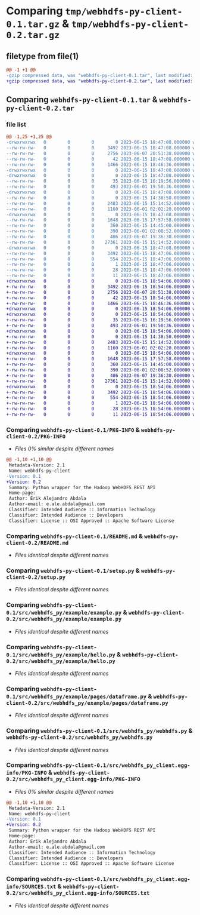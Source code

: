 # Comparing `tmp/webhdfs-py-client-0.1.tar.gz` & `tmp/webhdfs-py-client-0.2.tar.gz`

## filetype from file(1)

```diff
@@ -1 +1 @@
-gzip compressed data, was "webhdfs-py-client-0.1.tar", last modified: Thu Jun 15 18:47:06 2023, max compression
+gzip compressed data, was "webhdfs-py-client-0.2.tar", last modified: Thu Jun 15 18:54:05 2023, max compression
```

## Comparing `webhdfs-py-client-0.1.tar` & `webhdfs-py-client-0.2.tar`

### file list

```diff
@@ -1,25 +1,25 @@
-drwxrwxrwx   0        0        0        0 2023-06-15 18:47:08.000000 webhdfs-py-client-0.1/
--rw-rw-rw-   0        0        0     3492 2023-06-15 18:47:08.000000 webhdfs-py-client-0.1/PKG-INFO
--rw-rw-rw-   0        0        0     2756 2023-06-07 20:51:38.000000 webhdfs-py-client-0.1/README.md
--rw-rw-rw-   0        0        0       42 2023-06-15 18:47:08.000000 webhdfs-py-client-0.1/setup.cfg
--rw-rw-rw-   0        0        0     1466 2023-06-15 18:46:36.000000 webhdfs-py-client-0.1/setup.py
-drwxrwxrwx   0        0        0        0 2023-06-15 18:47:08.000000 webhdfs-py-client-0.1/src/
-drwxrwxrwx   0        0        0        0 2023-06-15 18:47:08.000000 webhdfs-py-client-0.1/src/webhdfs_py/
--rw-rw-rw-   0        0        0       35 2023-06-15 16:19:56.000000 webhdfs-py-client-0.1/src/webhdfs_py/__init__.py
--rw-rw-rw-   0        0        0      493 2023-06-01 19:50:36.000000 webhdfs-py-client-0.1/src/webhdfs_py/errors.py
-drwxrwxrwx   0        0        0        0 2023-06-15 18:47:08.000000 webhdfs-py-client-0.1/src/webhdfs_py/example/
--rw-rw-rw-   0        0        0        0 2023-06-15 14:38:50.000000 webhdfs-py-client-0.1/src/webhdfs_py/example/__init__.py
--rw-rw-rw-   0        0        0     2483 2023-06-15 15:14:52.000000 webhdfs-py-client-0.1/src/webhdfs_py/example/example.py
--rw-rw-rw-   0        0        0     1160 2023-06-01 02:02:20.000000 webhdfs-py-client-0.1/src/webhdfs_py/example/hello.py
-drwxrwxrwx   0        0        0        0 2023-06-15 18:47:08.000000 webhdfs-py-client-0.1/src/webhdfs_py/example/pages/
--rw-rw-rw-   0        0        0     1648 2023-06-15 17:57:58.000000 webhdfs-py-client-0.1/src/webhdfs_py/example/pages/dataframe.py
--rw-rw-rw-   0        0        0      360 2023-06-15 14:45:00.000000 webhdfs-py-client-0.1/src/webhdfs_py/example/run.py
--rw-rw-rw-   0        0        0      390 2023-06-01 02:08:52.000000 webhdfs-py-client-0.1/src/webhdfs_py/example/utils.py
--rw-rw-rw-   0        0        0      406 2023-06-07 19:36:30.000000 webhdfs-py-client-0.1/src/webhdfs_py/operations.py
--rw-rw-rw-   0        0        0    27361 2023-06-15 15:14:52.000000 webhdfs-py-client-0.1/src/webhdfs_py/webhdfs.py
-drwxrwxrwx   0        0        0        0 2023-06-15 18:47:08.000000 webhdfs-py-client-0.1/src/webhdfs_py_client.egg-info/
--rw-rw-rw-   0        0        0     3492 2023-06-15 18:47:06.000000 webhdfs-py-client-0.1/src/webhdfs_py_client.egg-info/PKG-INFO
--rw-rw-rw-   0        0        0      554 2023-06-15 18:47:06.000000 webhdfs-py-client-0.1/src/webhdfs_py_client.egg-info/SOURCES.txt
--rw-rw-rw-   0        0        0        1 2023-06-15 18:47:06.000000 webhdfs-py-client-0.1/src/webhdfs_py_client.egg-info/dependency_links.txt
--rw-rw-rw-   0        0        0       28 2023-06-15 18:47:06.000000 webhdfs-py-client-0.1/src/webhdfs_py_client.egg-info/requires.txt
--rw-rw-rw-   0        0        0       11 2023-06-15 18:47:06.000000 webhdfs-py-client-0.1/src/webhdfs_py_client.egg-info/top_level.txt
+drwxrwxrwx   0        0        0        0 2023-06-15 18:54:06.000000 webhdfs-py-client-0.2/
+-rw-rw-rw-   0        0        0     3492 2023-06-15 18:54:06.000000 webhdfs-py-client-0.2/PKG-INFO
+-rw-rw-rw-   0        0        0     2756 2023-06-07 20:51:38.000000 webhdfs-py-client-0.2/README.md
+-rw-rw-rw-   0        0        0       42 2023-06-15 18:54:06.000000 webhdfs-py-client-0.2/setup.cfg
+-rw-rw-rw-   0        0        0     1466 2023-06-15 18:46:36.000000 webhdfs-py-client-0.2/setup.py
+drwxrwxrwx   0        0        0        0 2023-06-15 18:54:06.000000 webhdfs-py-client-0.2/src/
+drwxrwxrwx   0        0        0        0 2023-06-15 18:54:06.000000 webhdfs-py-client-0.2/src/webhdfs_py/
+-rw-rw-rw-   0        0        0       35 2023-06-15 16:19:56.000000 webhdfs-py-client-0.2/src/webhdfs_py/__init__.py
+-rw-rw-rw-   0        0        0      493 2023-06-01 19:50:36.000000 webhdfs-py-client-0.2/src/webhdfs_py/errors.py
+drwxrwxrwx   0        0        0        0 2023-06-15 18:54:06.000000 webhdfs-py-client-0.2/src/webhdfs_py/example/
+-rw-rw-rw-   0        0        0        0 2023-06-15 14:38:50.000000 webhdfs-py-client-0.2/src/webhdfs_py/example/__init__.py
+-rw-rw-rw-   0        0        0     2483 2023-06-15 15:14:52.000000 webhdfs-py-client-0.2/src/webhdfs_py/example/example.py
+-rw-rw-rw-   0        0        0     1160 2023-06-01 02:02:20.000000 webhdfs-py-client-0.2/src/webhdfs_py/example/hello.py
+drwxrwxrwx   0        0        0        0 2023-06-15 18:54:06.000000 webhdfs-py-client-0.2/src/webhdfs_py/example/pages/
+-rw-rw-rw-   0        0        0     1648 2023-06-15 17:57:58.000000 webhdfs-py-client-0.2/src/webhdfs_py/example/pages/dataframe.py
+-rw-rw-rw-   0        0        0      360 2023-06-15 14:45:00.000000 webhdfs-py-client-0.2/src/webhdfs_py/example/run.py
+-rw-rw-rw-   0        0        0      390 2023-06-01 02:08:52.000000 webhdfs-py-client-0.2/src/webhdfs_py/example/utils.py
+-rw-rw-rw-   0        0        0      406 2023-06-07 19:36:30.000000 webhdfs-py-client-0.2/src/webhdfs_py/operations.py
+-rw-rw-rw-   0        0        0    27361 2023-06-15 15:14:52.000000 webhdfs-py-client-0.2/src/webhdfs_py/webhdfs.py
+drwxrwxrwx   0        0        0        0 2023-06-15 18:54:06.000000 webhdfs-py-client-0.2/src/webhdfs_py_client.egg-info/
+-rw-rw-rw-   0        0        0     3492 2023-06-15 18:54:06.000000 webhdfs-py-client-0.2/src/webhdfs_py_client.egg-info/PKG-INFO
+-rw-rw-rw-   0        0        0      554 2023-06-15 18:54:06.000000 webhdfs-py-client-0.2/src/webhdfs_py_client.egg-info/SOURCES.txt
+-rw-rw-rw-   0        0        0        1 2023-06-15 18:54:06.000000 webhdfs-py-client-0.2/src/webhdfs_py_client.egg-info/dependency_links.txt
+-rw-rw-rw-   0        0        0       28 2023-06-15 18:54:06.000000 webhdfs-py-client-0.2/src/webhdfs_py_client.egg-info/requires.txt
+-rw-rw-rw-   0        0        0       11 2023-06-15 18:54:06.000000 webhdfs-py-client-0.2/src/webhdfs_py_client.egg-info/top_level.txt
```

### Comparing `webhdfs-py-client-0.1/PKG-INFO` & `webhdfs-py-client-0.2/PKG-INFO`

 * *Files 0% similar despite different names*

```diff
@@ -1,10 +1,10 @@
 Metadata-Version: 2.1
 Name: webhdfs-py-client
-Version: 0.1
+Version: 0.2
 Summary: Python wrapper for the Hadoop WebHDFS REST API
 Home-page: 
 Author: Erik Alejandro Abdala
 Author-email: e.ale.abdala@gmail.com
 Classifier: Intended Audience :: Information Technology
 Classifier: Intended Audience :: Developers
 Classifier: License :: OSI Approved :: Apache Software License
```

### Comparing `webhdfs-py-client-0.1/README.md` & `webhdfs-py-client-0.2/README.md`

 * *Files identical despite different names*

### Comparing `webhdfs-py-client-0.1/setup.py` & `webhdfs-py-client-0.2/setup.py`

 * *Files identical despite different names*

### Comparing `webhdfs-py-client-0.1/src/webhdfs_py/example/example.py` & `webhdfs-py-client-0.2/src/webhdfs_py/example/example.py`

 * *Files identical despite different names*

### Comparing `webhdfs-py-client-0.1/src/webhdfs_py/example/hello.py` & `webhdfs-py-client-0.2/src/webhdfs_py/example/hello.py`

 * *Files identical despite different names*

### Comparing `webhdfs-py-client-0.1/src/webhdfs_py/example/pages/dataframe.py` & `webhdfs-py-client-0.2/src/webhdfs_py/example/pages/dataframe.py`

 * *Files identical despite different names*

### Comparing `webhdfs-py-client-0.1/src/webhdfs_py/webhdfs.py` & `webhdfs-py-client-0.2/src/webhdfs_py/webhdfs.py`

 * *Files identical despite different names*

### Comparing `webhdfs-py-client-0.1/src/webhdfs_py_client.egg-info/PKG-INFO` & `webhdfs-py-client-0.2/src/webhdfs_py_client.egg-info/PKG-INFO`

 * *Files 0% similar despite different names*

```diff
@@ -1,10 +1,10 @@
 Metadata-Version: 2.1
 Name: webhdfs-py-client
-Version: 0.1
+Version: 0.2
 Summary: Python wrapper for the Hadoop WebHDFS REST API
 Home-page: 
 Author: Erik Alejandro Abdala
 Author-email: e.ale.abdala@gmail.com
 Classifier: Intended Audience :: Information Technology
 Classifier: Intended Audience :: Developers
 Classifier: License :: OSI Approved :: Apache Software License
```

### Comparing `webhdfs-py-client-0.1/src/webhdfs_py_client.egg-info/SOURCES.txt` & `webhdfs-py-client-0.2/src/webhdfs_py_client.egg-info/SOURCES.txt`

 * *Files identical despite different names*


